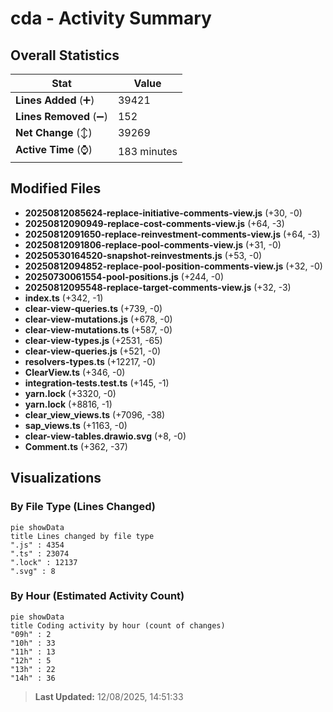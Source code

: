 # cda - Activity Summary 

## Overall Statistics

| Stat                   | Value                                                             |
| ---------------------- | ----------------------------------------------------------------- |
| **Lines Added** (➕)   | 39421                                          |
| **Lines Removed** (➖) | 152                                        |
| **Net Change** (↕)    | 39269                |
| **Active Time** (⌚)   | 183 minutes |


## Modified Files
- **20250812085624-replace-initiative-comments-view.js** (+30, -0)
- **20250812090949-replace-cost-comments-view.js** (+64, -3)
- **20250812091650-replace-reinvestment-comments-view.js** (+64, -3)
- **20250812091806-replace-pool-comments-view.js** (+31, -0)
- **20250530164520-snapshot-reinvestments.js** (+53, -0)
- **20250812094852-replace-pool-position-comments-view.js** (+32, -0)
- **20250730061554-pool-positions.js** (+244, -0)
- **20250812095548-replace-target-comments-view.js** (+32, -3)
- **index.ts** (+342, -1)
- **clear-view-queries.ts** (+739, -0)
- **clear-view-mutations.js** (+678, -0)
- **clear-view-mutations.ts** (+587, -0)
- **clear-view-types.js** (+2531, -65)
- **clear-view-queries.js** (+521, -0)
- **resolvers-types.ts** (+12217, -0)
- **ClearView.ts** (+346, -0)
- **integration-tests.test.ts** (+145, -1)
- **yarn.lock** (+3320, -0)
- **yarn.lock** (+8816, -1)
- **clear_view_views.ts** (+7096, -38)
- **sap_views.ts** (+1163, -0)
- **clear-view-tables.drawio.svg** (+8, -0)
- **Comment.ts** (+362, -37)

## Visualizations

### By File Type (Lines Changed)

```mermaid
pie showData
title Lines changed by file type
".js" : 4354
".ts" : 23074
".lock" : 12137
".svg" : 8
```

### By Hour (Estimated Activity Count)

```mermaid
pie showData
title Coding activity by hour (count of changes)
"09h" : 2
"10h" : 33
"11h" : 13
"12h" : 5
"13h" : 22
"14h" : 36
```


> **Last Updated:** 12/08/2025, 14:51:33